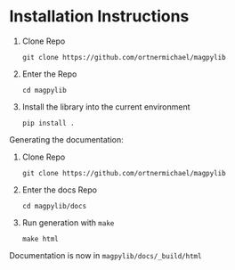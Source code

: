 # Installation Instructions


1. Clone Repo
    ```
    git clone https://github.com/ortnermichael/magpylib
    ```
2. Enter the Repo
    ```
    cd magpylib
    ```
3. Install the library into the current environment
    ```
    pip install .
    ```

Generating the documentation:
1. Clone Repo
    ```
    git clone https://github.com/ortnermichael/magpylib
    ```
2. Enter the docs Repo
    ```
    cd magpylib/docs
    ```
3. Run generation with `make`
    ```
    make html
    ```

Documentation is now in `magpylib/docs/_build/html`